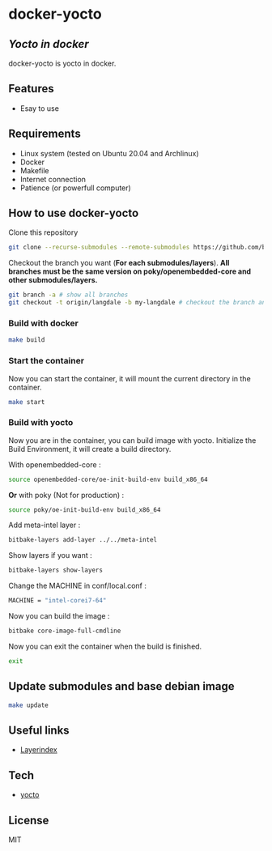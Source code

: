 # docker-yocto

## _Yocto in docker_

docker-yocto is yocto in docker.

## Features

- Esay to use

## Requirements

- Linux system (tested on Ubuntu 20.04 and Archlinux)
- Docker
- Makefile
- Internet connection
- Patience (or powerfull computer)

## How to use docker-yocto

Clone this repository

```sh
git clone --recurse-submodules --remote-submodules https://github.com/bensuperpc/docker-yocto.git
```

Checkout the branch you want (**For each submodules/layers**).
**All branches must be the same version on poky/openembedded-core and other submodules/layers.**

```sh
git branch -a # show all branches
git checkout -t origin/langdale -b my-langdale # checkout the branch and create a new branch
```

### Build with docker

```sh
make build
```

### Start the container

Now you can start the container, it will mount the current directory in the container.

```sh
make start
```

### Build with yocto

Now you are in the container, you can build image with yocto.
Initialize the Build Environment, it will create a build directory.

With openembedded-core :

```sh
source openembedded-core/oe-init-build-env build_x86_64 
```

**Or** with poky (Not for production) :

```sh
source poky/oe-init-build-env build_x86_64 
```

Add meta-intel layer :

```sh
bitbake-layers add-layer ../../meta-intel
```

Show layers if you want :

```sh
bitbake-layers show-layers
```

Change the MACHINE in conf/local.conf :

```sh
MACHINE = "intel-corei7-64"
```

Now you can build the image :

```sh
bitbake core-image-full-cmdline
```

Now you can exit the container when the build is finished.

```sh
exit
```

## Update submodules and base debian image

```sh
make update
```

## Useful links

- [Layerindex](https://layers.openembedded.org/layerindex/branch/master/layers/)

## Tech

- [yocto](https://www.yoctoproject.org)

## License

MIT
